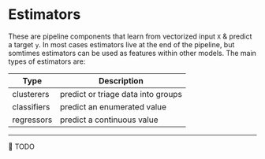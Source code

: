 # Estimators

These are pipeline components that learn from vectorized input `X` & predict a target `y`.
In most cases estimators live at the end of the pipeline, but somtimes estimators can be used
as features within other models. The main types of estimators are:

| Type        | Description                        |
|-------------|------------------------------------|
| clusterers  | predict or triage data into groups |
| classifiers | predict an enumerated value        |
| regressors  | predict a continuous value         |

---
🚧 TODO

